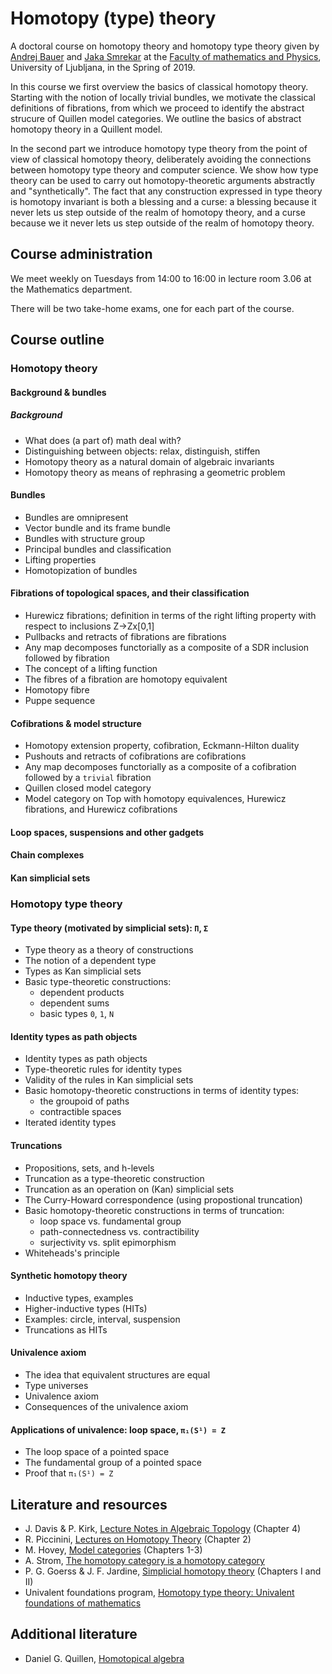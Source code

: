 # Homotopy (type) theory

A doctoral course on homotopy theory and homotopy type theory given by
[Andrej Bauer](http://www.andrej.com) and [Jaka Smrekar](https://www.fmf.uni-lj.si/~smrekar/)
at the [Faculty of mathematics and Physics](http://www.fmf.uni-lj.si/), University of Ljubljana,
in the Spring of 2019.

In this course we first overview the basics of classical homotopy theory. Starting with
the notion of locally trivial bundles, we motivate the classical definitions of
fibrations, from which we proceed to identify the abstract strucure of Quillen model
categories. We outline the basics of abstract homotopy theory in a Quillent model.

In the second part we introduce homotopy type theory from the point of view of classical
homotopy theory, deliberately avoiding the connections between homotopy type theory and
computer science. We show how type theory can be used to carry out homotopy-theoretic
arguments abstractly and "synthetically". The fact that any construction expressed in type
theory is homotopy invariant is both a blessing and a curse: a blessing because it never
lets us step outside of the realm of homotopy theory, and a curse because we it never lets
us step outside of the realm of homotopy theory.

## Course administration

We meet weekly on Tuesdays from 14:00 to 16:00 in lecture room 3.06 at the Mathematics
department.

There will be two take-home exams, one for each part of the course.

## Course outline

### Homotopy theory

####  Background & bundles

##### Background

* What does (a part of) math deal with?
* Distinguishing between objects: relax, distinguish, stiffen
* Homotopy theory as a natural domain of algebraic invariants
* Homotopy theory as means of rephrasing a geometric problem

#### Bundles

* Bundles are omnipresent
* Vector bundle and its frame bundle
* Bundles with structure group
* Principal bundles and classification
* Lifting properties
* Homotopization of bundles

####  Fibrations of topological spaces, and their classification

* Hurewicz fibrations; definition in terms of the right lifting property with respect to inclusions Z->Zx[0,1]
* Pullbacks and retracts of fibrations are fibrations
* Any map decomposes functorially as a composite of a SDR inclusion followed by fibration
* The concept of a lifting function
* The fibres of a fibration are homotopy equivalent
* Homotopy fibre
* Puppe sequence

####  Cofibrations & model structure

* Homotopy extension property, cofibration, Eckmann-Hilton duality
* Pushouts and retracts of cofibrations are cofibrations
* Any map decomposes functorially as a composite of a cofibration followed by a `trivial` fibration
* Quillen closed model category
* Model category on Top with homotopy equivalences, Hurewicz fibrations, and Hurewicz cofibrations

####  Loop spaces, suspensions and other gadgets

####  Chain complexes

####  Kan simplicial sets

### Homotopy type theory

#### Type theory (motivated by simplicial sets): `Π`, `Σ`

* Type theory as a theory of constructions
* The notion of a dependent type
* Types as Kan simplicial sets
* Basic type-theoretic constructions:
    * dependent products
    * dependent sums
    * basic types `0`, `1`, `N`

#### Identity types as path objects

* Identity types as path objects
* Type-theoretic rules for identity types
* Validity of the rules in Kan simplicial sets
* Basic homotopy-theoretic constructions in terms of identity types:
    * the groupoid of paths
    * contractible spaces
* Iterated identity types

#### Truncations

* Propositions, sets, and h-levels
* Truncation as a type-theoretic construction
* Truncation as an operation on (Kan) simplicial sets
* The Curry-Howard correspondence (using propostional truncation)
* Basic homotopy-theoretic constructions in terms of truncation:
    * loop space vs. fundamental group
    * path-connectedness vs. contractibility
    * surjectivity vs. split epimorphism
* Whiteheads's principle

#### Synthetic homotopy theory

* Inductive types, examples
* Higher-inductive types (HITs)
* Examples: circle, interval, suspension
* Truncations as HITs

#### Univalence axiom

* The idea that equivalent structures are equal
* Type universes
* Univalence axiom
* Consequences of the univalence axiom

#### Applications of univalence: loop space, `π₁(S¹) = Z`

* The loop space of a pointed space
* The fundamental group of a pointed space
* Proof that `π₁(S¹) = Z`


## Literature and resources

* J. Davis & P. Kirk, [Lecture Notes in Algebraic Topology](http://www.indiana.edu/~jfdavis/teaching/m623/book.pdf) (Chapter 4)
* R. Piccinini, [Lectures on Homotopy Theory](https://www.sciencedirect.com/bookseries/north-holland-mathematics-studies/vol/171) (Chapter 2)
* M. Hovey, [Model categories](https://web.math.rochester.edu/people/faculty/doug/otherpapers/hovey-model-cats.pdf) (Chapters 1-3)
* A. Strom, [The homotopy category is a homotopy category](https://mathscinet.ams.org/mathscinet/search/publdoc.html?arg3=&co4=AND&co5=AND&co6=AND&co7=AND&dr=all&pg4=AUCN&pg5=TI&pg6=PC&pg7=ALLF&pg8=ET&r=1&review_format=html&s4=strom&s5=the%20homotopy%20category&s6=&s7=&s8=All&sort=Newest&vfpref=html&yearRangeFirst=&yearRangeSecond=&yrop=eq)
* P. G. Goerss & J. F. Jardine, [Simplicial homotopy theory](https://www.springer.com/us/book/9783034601887) (Chapters I and II)
* Univalent foundations program, [Homotopy type theory: Univalent foundations of mathematics](https://homotopytypetheory.org/book/)

## Additional literature
 * Daniel G. Quillen, [Homotopical algebra](https://www.springer.com/gp/book/9783540039143)
